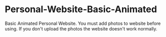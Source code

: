 # Personal-Website-Basic-Animated
Basic Animated Personal Website.
You must add photos to website before using.
If you don't upload the photos the website doesn't work normally.
